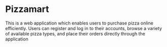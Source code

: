 # Pizzamart
This is a web application which enables users to purchase pizza online efficiently. Users can register and log in to their accounts, browse a variety of available pizza types, and place their orders directly through the application

